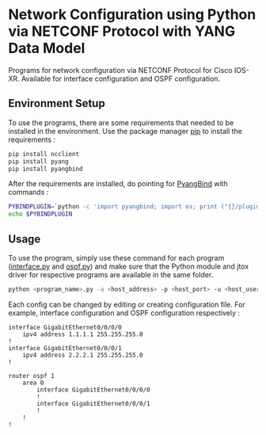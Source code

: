 # Network Configuration using Python via NETCONF Protocol with YANG Data Model

Programs for network configuration via NETCONF Protocol for Cisco IOS-XR. Available for interface configuration and OSPF configuration.

## Environment Setup

To use the programs, there are some requirements that needed to be installed in the environment. Use the package manager [pip](https://pip.pypa.io/en/stable/) to install the requirements : 

```bash
pip install ncclient
pip install pyang
pip install pyangbind
```

After the requirements are installed, do pointing for [PyangBind](https://github.com/robshakir/pyangbind) with commands :

```bash
PYBINDPLUGIN=`python -c 'import pyangbind; import os; print ("{}/plugin".format(os.path.dirname(pyangbind.__file__)))'`
echo $PYBINDPLUGIN
```

## Usage

To use the program, simply use these command for each program ([interface.py](https://github.com/STEI-ITB/AutoMarKeD/blob/master/keinda/int/interface.py) and [ospf.py](https://github.com/STEI-ITB/AutoMarKeD/blob/master/keinda/ospf/ospf.py)) and make sure that the Python module and jtox driver for respective programs are available in the same folder.

```bash
python <program_name>.py -a <host_address> -p <host_port> -u <host_username> -w <host_password> -f <config_filename>.txt
```
Each config can be changed by editing or creating configuration file. For example, interface configuration and OSPF configuration respectively :

```text
interface GigabitEthernet0/0/0/0
    ipv4 address 1.1.1.1 255.255.255.0
!
interface GigabitEthernet0/0/0/1
    ipv4 address 2.2.2.1 255.255.255.0
!
```

```text
router ospf 1
    area 0
        interface GigabitEthernet0/0/0/0
        !
        interface GigabitEthernet0/0/0/1
        !
    !
!
```
